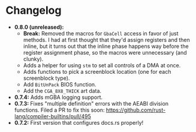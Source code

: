# Changelog

* **0.8.0 (unreleased):**
  * **Break:** Removed the macros for `GbaCell` access in favor of just methods.
    I had at first thought that they'd assign registers and then inline, but it
    turns out that the inline phase happens way before the register assignment
    phase, so the macros were unnecessary (and clunky).
  * Adds a helper for using `stm` to set all controls of a DMA at once.
  * Adds functions to pick a screenblock location (one for each screenblock
    type).
  * Add `BitUnPack` BIOS function.
  * Add the `CGA_8X8_THICK` art data.
* **0.7.4:** Adds mGBA logging support.
* **0.7.3:** Fixes "multiple definition" errors with the AEABI division functions.
  Filed a PR to fix this soon:
  https://github.com/rust-lang/compiler-builtins/pull/495
* **0.7.2:** First version that configures docs.rs properly!

